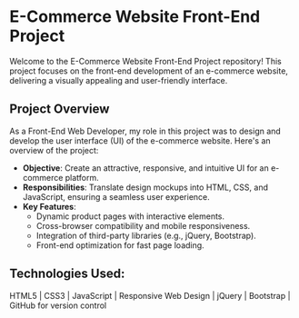 # E-Commerce Website Front-End Project

Welcome to the E-Commerce Website Front-End Project repository! This project focuses on the front-end development of an e-commerce website, delivering a visually appealing and user-friendly interface.

## Project Overview

As a Front-End Web Developer, my role in this project was to design and develop the user interface (UI) of the e-commerce website. Here's an overview of the project:

- **Objective**: Create an attractive, responsive, and intuitive UI for an e-commerce platform.
- **Responsibilities**: Translate design mockups into HTML, CSS, and JavaScript, ensuring a seamless user experience.
- **Key Features**:
    - Dynamic product pages with interactive elements.
    - Cross-browser compatibility and mobile responsiveness.
    - Integration of third-party libraries (e.g., jQuery, Bootstrap).
    - Front-end optimization for fast page loading.

## Technologies Used:

HTML5 |
CSS3  |
JavaScript |
Responsive Web Design |
jQuery |
Bootstrap |
GitHub for version control
